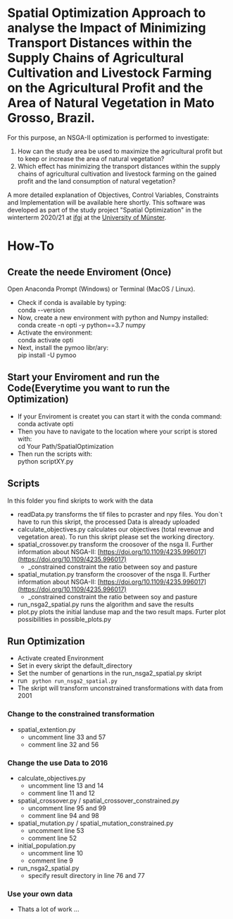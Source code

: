 # Spatial Optimization Approach to analyse the Impact of Minimizing Transport Distances within the Supply Chains of Agricultural Cultivation and Livestock Farming on the Agricultural Profit and the Area of Natural Vegetation in Mato Grosso, Brazil. 

For this purpose, an NSGA-II optimization is performed to investigate: 

1. How can the study area be used to maximize the agricultural profit but to keep or increase the area of natural vegetation?
2. Which effect has minimizing the transport distances within the supply chains of agricultural cultivation and livestock farming on the gained profit and the land consumption of natural vegetation?

A more detailed explanation of Objectives, Control Variables, Constraints and Implementation will be available here shortly. 
This software was developed as part of the study project "Spatial Optimization" in the winterterm 2020/21 at [ifgi](https://www.uni-muenster.de/Geoinformatics/en/index.html) at the [University of Münster](https://www.uni-muenster.de/en/). 

# How-To 
## Create the neede Enviroment (Once)
Open Anaconda Prompt (Windows) or Terminal (MacOS / Linux). <br/>
- Check if conda is available by typing: <br/>
conda --version 
- Now, create a new environment with python and Numpy installed: <br/>
conda create -n opti -y python==3.7 numpy 
- Activate the environment: <br/>
conda activate opti 
- Next, install the pymoo libr/ary: <br/>
pip install -U pymoo 

## Start your Enviroment and run the Code(Everytime you want to run the Optimization)
- If your Enviroment is createt you can start it with the conda command: <br/>
conda activate opti
- Then you have to navigate to the location where your script is stored with: <br/>
cd Your Path/SpatialOptimization
- Then run the scripts with: <br/>
python scriptXY.py


## Scripts
In this folder you find skripts to work with the data
- readData.py transforms the tif files to pcraster and npy files. You don`t have to run this skript, the processed Data is already uploaded
- calculate_objectives.py calculates our objectives (total revenue and vegetation area). To run this skript please set the working directory.
- spatial_crossover.py transform the croosover of the nsga II. Further information about NSGA-II: [https://doi.org/10.1109/4235.996017](https://doi.org/10.1109/4235.996017)
    - _constrained constraint the ratio between soy and pasture
- spatial_mutation.py transform the croosover of the nsga II. Further information about NSGA-II: [https://doi.org/10.1109/4235.996017](https://doi.org/10.1109/4235.996017)
    - _constrained constraint the ratio between soy and pasture
- run_nsga2_spatial.py runs the algorithm and save the results
- plot.py plots the initial landuse map and the two result maps. Furter plot possibilities in possible_plots.py

## Run Optimization
- Activate created Environment
- Set in every skript the default_directory
- Set the number of genartions in the run_nsga2_spatial.py skript
- run ``` python run_nsga2_spatial.py```
- The skript will transform unconstrained transformations with data from 2001

### Change to the constrained transformation
- spatial_extention.py
    - uncomment line 33 and 57
    - comment line 32 and 56

### Change the use Data to 2016
- calculate_objectives.py
    - uncomment line 13 and 14
    - comment line 11 and 12
- spatial_crossover.py / spatial_crossover_constrained.py
    - uncomment line 95 and 99
    - comment line 94 and 98
- spatial_mutation.py / spatial_mutation_constrained.py
    - uncomment line 53
    - comment line 52
- initial_population.py
    - uncomment line 10
    - comment line 9
- run_nsga2_spatial.py
    - specify result directory in line 76 and 77

### Use your own data
-  Thats a lot of work ...

